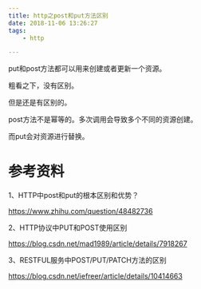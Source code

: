 ```yaml
---
title: http之post和put方法区别
date: 2018-11-06 13:26:27
tags:
	- http

---
```




put和post方法都可以用来创建或者更新一个资源。

粗看之下，没有区别。

但是还是有区别的。

post方法不是幂等的。多次调用会导致多个不同的资源创建。

而put会对资源进行替换。



# 参考资料

1、HTTP中post和put的根本区别和优势？

https://www.zhihu.com/question/48482736

2、HTTP协议中PUT和POST使用区别

https://blog.csdn.net/mad1989/article/details/7918267

3、RESTFUL服务中POST/PUT/PATCH方法的区别

https://blog.csdn.net/iefreer/article/details/10414663